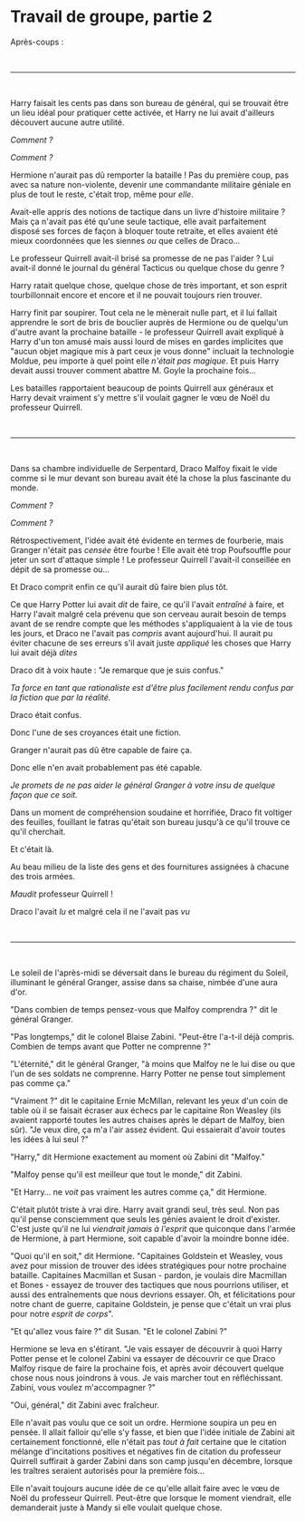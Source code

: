 # Travail de groupe, partie 2

Après-coups :

 

------------------------------------------------------------------------

 

Harry faisait les cents pas dans son bureau de général, qui se trouvait
être un lieu idéal pour pratiquer cette activée, et Harry ne lui avait
d'ailleurs découvert aucune autre utilité.

*Comment ?*

*Comment ?*

Hermione n'aurait pas dû remporter la bataille ! Pas du première coup,
pas avec sa nature non-violente, devenir une commandante militaire
géniale en plus de tout le reste, c'était trop, même pour *elle*.

Avait-elle appris des notions de tactique dans un livre d'histoire
militaire ? Mais ça n'avait pas été qu'une seule tactique, elle avait
parfaitement disposé ses forces de façon à bloquer toute retraite, et
elles avaient été mieux coordonnées que les siennes *ou* que celles de
Draco…

Le professeur Quirrell avait-il brisé sa promesse de ne pas l'aider ?
Lui avait-il donné le journal du général Tacticus ou quelque chose du
genre ?

Harry ratait quelque chose, quelque chose de très important, et son
esprit tourbillonnait encore et encore et il ne pouvait toujours rien
trouver.

Harry finit par soupirer. Tout cela ne le mènerait nulle part, et il lui
fallait apprendre le sort de bris de bouclier auprès de Hermione ou de
quelqu'un d'autre avant la prochaine bataille - le professeur Quirrell
avait expliqué à Harry d'un ton amusé mais aussi lourd de mises en
gardes implicites que "aucun objet magique mis à part ceux je vous
donne" incluait la technologie Moldue, peu importe à quel point elle
*n'était pas magique*. Et puis Harry devait aussi trouver comment
abattre M. Goyle la prochaine fois…

Les batailles rapportaient beaucoup de points Quirrell aux généraux et
Harry devait vraiment s'y mettre s'il voulait gagner le vœu de Noël du
professeur Quirrell.

 

------------------------------------------------------------------------

 

Dans sa chambre individuelle de Serpentard, Draco Malfoy fixait le vide
comme si le mur devant son bureau avait été la chose la plus fascinante
du monde.

*Comment ?*

*Comment ?*

Rétrospectivement, l'idée avait été évidente en termes de fourberie,
mais Granger n'était pas *censée* être fourbe ! Elle avait été trop
Poufsouffle pour jeter un sort d'attaque simple ! Le professeur Quirrell
l'avait-il conseillée en dépit de sa promesse ou…

Et Draco comprit enfin ce qu'il aurait dû faire bien plus tôt.

Ce que Harry Potter lui avait *dit* de faire, ce qu'il l'avait
*entraîné* à faire, et Harry l'avait malgré cela prévenu que son cerveau
aurait besoin de temps avant de se rendre compte que les méthodes
s'appliquaient à la vie de tous les jours, et Draco ne l'avait pas
*compris* avant aujourd'hui. Il aurait pu éviter chacune de ses erreurs
s'il avait juste *appliqué* les choses que Harry lui avait déjà *dites*

Draco dit à voix haute : "Je remarque que je suis confus."

*Ta force en tant que rationaliste est d'être plus facilement rendu
confus par la fiction que par la réalité.*

Draco était confus.

Donc l'une de ses croyances était une fiction.

Granger n'aurait pas dû être capable de faire ça.

Donc elle n'en avait probablement pas été capable.

*Je promets de ne pas aider le général Granger à votre insu de quelque
façon que ce soit.*

Dans un moment de compréhension soudaine et horrifiée, Draco fit
voltiger des feuilles, fouillant le fatras qu'était son bureau jusqu'à
ce qu'il trouve ce qu'il cherchait.

Et c'était là.

Au beau milieu de la liste des gens et des fournitures assignées à
chacune des trois armées.

*Maudit* professeur Quirrell !

Draco l'avait *lu* et malgré cela il ne l'avait pas *vu* 

 

------------------------------------------------------------------------

 

Le soleil de l'après-midi se déversait dans le bureau du régiment du
Soleil, illuminant le général Granger, assise dans sa chaise, nimbée
d'une aura d'or.

"Dans combien de temps pensez-vous que Malfoy comprendra ?" dit le
général Granger.

"Pas longtemps," dit le colonel Blaise Zabini. "Peut-être l'a-t-il déjà
compris. Combien de temps avant que Potter ne comprenne ?"

"L'éternité," dit le général Granger, "à moins que Malfoy ne le lui dise
ou que l'un de ses soldats ne comprenne. Harry Potter ne pense tout
simplement pas comme ça."

"Vraiment ?" dit le capitaine Ernie McMillan, relevant les yeux d'un
coin de table où il se faisait écraser aux échecs par le capitaine Ron
Weasley (ils avaient rapporté toutes les autres chaises après le départ
de Malfoy, bien sûr). "Je veux dire, ça m'a l'air assez évident. Qui
essaierait d'avoir toutes les idées à lui seul ?"

"Harry," dit Hermione exactement au moment où Zabini dit "Malfoy."

"Malfoy pense qu'il est meilleur que tout le monde," dit Zabini.

"Et Harry… ne *voit* pas vraiment les autres comme ça," dit Hermione.

C'était plutôt triste à vrai dire. Harry avait grandi seul, très seul.
Non pas qu'il pense consciemment que seuls les génies avaient le droit
d'exister. C'est juste qu'il ne lui *viendrait jamais à l'esprit* que
quiconque dans l'armée de Hermione, à part Hermione, soit capable
d'avoir la moindre bonne idée.

"Quoi qu'il en soit," dit Hermione. "Capitaines Goldstein et Weasley,
vous avez pour mission de trouver des idées stratégiques pour notre
prochaine bataille. Capitaines Macmillan et Susan - pardon, je voulais
dire Macmillan et Bones - essayez de trouver des tactiques que nous
pourrions utiliser, et aussi des entraînements que nous devrions
essayer. Oh, et félicitations pour notre chant de guerre, capitaine
Goldstein, je pense que c'était un vrai plus pour notre *esprit de
corps*".

"Et qu'allez vous faire ?" dit Susan. "Et le colonel Zabini ?"

Hermione se leva en s'étirant. "Je vais essayer de découvrir à quoi
Harry Potter pense et le colonel Zabini va essayer de découvrir ce que
Draco Malfoy risque de faire la prochaine fois, et après avoir découvert
quelque chose nous nous joindrons à vous. Je vais marcher tout en
réfléchissant. Zabini, vous voulez m'accompagner ?"

"Oui, général," dit Zabini avec fraîcheur.

Elle n'avait pas voulu que ce soit un ordre. Hermione soupira un peu en
pensée. Il allait falloir qu'elle s'y fasse, et bien que l'idée initiale
de Zabini ait certainement fonctionné, elle n'était pas *tout à fait*
certaine que le citation mélange d'incitations positives et négatives
fin de citation du professeur Quirrell suffirait à garder Zabini dans
son camp jusqu'en décembre, lorsque les traîtres seraient autorisés pour
la première fois…

Elle n'avait toujours aucune idée de ce qu'elle allait faire avec le vœu
de Noël du professeur Quirrell. Peut-être que lorsque le moment
viendrait, elle demanderait juste à Mandy si elle voulait quelque
chose. 
